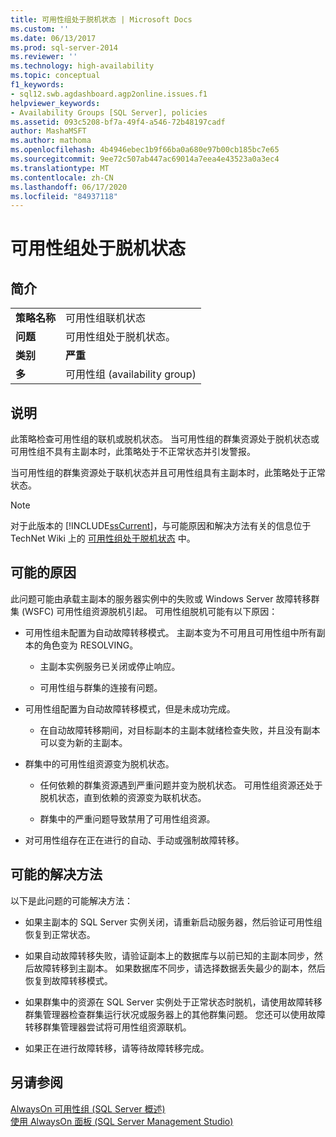 ```yaml
---
title: 可用性组处于脱机状态 | Microsoft Docs
ms.custom: ''
ms.date: 06/13/2017
ms.prod: sql-server-2014
ms.reviewer: ''
ms.technology: high-availability
ms.topic: conceptual
f1_keywords:
- sql12.swb.agdashboard.agp2online.issues.f1
helpviewer_keywords:
- Availability Groups [SQL Server], policies
ms.assetid: 093c5208-bf7a-49f4-a546-72b48197cadf
author: MashaMSFT
ms.author: mathoma
ms.openlocfilehash: 4b4946ebec1b9f66ba0a680e97b00cb185bc7e65
ms.sourcegitcommit: 9ee72c507ab447ac69014a7eea4e43523a0a3ec4
ms.translationtype: MT
ms.contentlocale: zh-CN
ms.lasthandoff: 06/17/2020
ms.locfileid: "84937118"
---
```

# <a name="availability-group-is-offline"></a>可用性组处于脱机状态
    
## <a name="introduction"></a>简介  
  
|||  
|-|-|  
|**策略名称**|可用性组联机状态|  
|**问题**|可用性组处于脱机状态。|  
|**类别**|**严重**|  
|**多**|可用性组 (availability group)|  
  
## <a name="description"></a>说明  
 此策略检查可用性组的联机或脱机状态。 当可用性组的群集资源处于脱机状态或可用性组不具有主副本时，此策略处于不正常状态并引发警报。  
  
 当可用性组的群集资源处于联机状态并且可用性组具有主副本时，此策略处于正常状态。  
  
> [!NOTE]  
>   对于此版本的 [!INCLUDE[ssCurrent](../../../includes/sscurrent-md.md)]，与可能原因和解决方法有关的信息位于 TechNet Wiki 上的 [可用性组处于脱机状态](https://go.microsoft.com/fwlink/p/?LinkId=220850) 中。  
  
## <a name="possible-causes"></a>可能的原因  
 此问题可能由承载主副本的服务器实例中的失败或 Windows Server 故障转移群集 (WSFC) 可用性组资源脱机引起。 可用性组脱机可能有以下原因：  
  
-   可用性组未配置为自动故障转移模式。 主副本变为不可用且可用性组中所有副本的角色变为 RESOLVING。  
  
    -   主副本实例服务已关闭或停止响应。  
  
    -   可用性组与群集的连接有问题。  
  
-   可用性组配置为自动故障转移模式，但是未成功完成。  
  
    -   在自动故障转移期间，对目标副本的主副本就绪检查失败，并且没有副本可以变为新的主副本。  
  
-   群集中的可用性组资源变为脱机状态。  
  
    -   任何依赖的群集资源遇到严重问题并变为脱机状态。 可用性组资源还处于脱机状态，直到依赖的资源变为联机状态。  
  
    -   群集中的严重问题导致禁用了可用性组资源。  
  
-   对可用性组存在正在进行的自动、手动或强制故障转移。  
  
## <a name="possible-solutions"></a>可能的解决方法  
 以下是此问题的可能解决方法：  
  
-   如果主副本的 SQL Server 实例关闭，请重新启动服务器，然后验证可用性组恢复到正常状态。  
  
-   如果自动故障转移失败，请验证副本上的数据库与以前已知的主副本同步，然后故障转移到主副本。 如果数据库不同步，请选择数据丢失最少的副本，然后恢复到故障转移模式。  
  
-   如果群集中的资源在 SQL Server 实例处于正常状态时脱机，请使用故障转移群集管理器检查群集运行状况或服务器上的其他群集问题。 您还可以使用故障转移群集管理器尝试将可用性组资源联机。  
  
-   如果正在进行故障转移，请等待故障转移完成。  
  
## <a name="see-also"></a>另请参阅  
 [AlwaysOn 可用性组 &#40;SQL Server 概述&#41;](overview-of-always-on-availability-groups-sql-server.md)   
 [使用 AlwaysOn 面板 (SQL Server Management Studio)](use-the-always-on-dashboard-sql-server-management-studio.md)  
  
  
